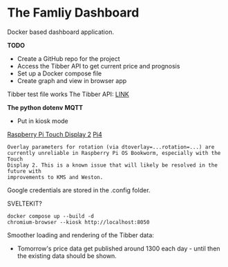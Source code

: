 # The Famliy Dashboard

Docker based dashboard application.

**TODO**

* Create a GitHub repo for the project
* Access the Tibber API to get current price and prognosis
* Set up a Docker compose file
* Create graph and view in browser app


Tibber test file works
The Tibber API: [LINK](https://developer.tibber.com/docs/overview)

**The python dotenv**
**MQTT**

- Put in kiosk mode


[Raspberry Pi Touch Display 2](https://www.electrokit.com/raspberry-pi-touch-display-2)
[Pi4](https://www.electrokit.com/raspberry-pi-4-model-b/4gb)

```
Overlay parameters for rotation (via dtoverlay=...rotation=...) are
currently unreliable in Raspberry Pi OS Bookworm, especially with the Touch
Display 2. This is a known issue that will likely be resolved in the future with
improvements to KMS and Weston.
```

Google credentials are stored in the .config folder.

SVELTEKIT?

```
docker compose up --build -d
chromium-browser --kiosk http://localhost:8050
```

Smoother loading and rendering of the Tibber data:
* Tomorrow's price data get published around 1300 each day - until then the
  existing data should be shown.

